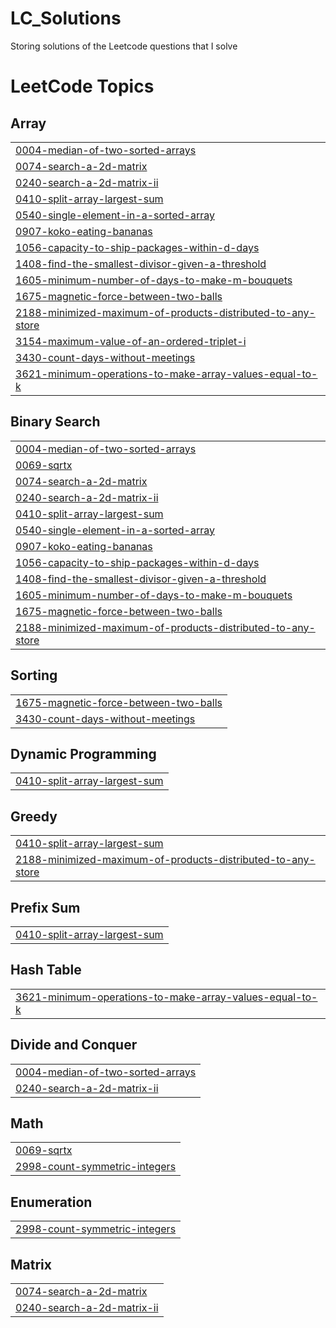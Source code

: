 # LC_Solutions
Storing solutions of the Leetcode questions that I solve

<!---LeetCode Topics Start-->
# LeetCode Topics
## Array
|  |
| ------- |
| [0004-median-of-two-sorted-arrays](https://github.com/Zrahay/LC_Solutions/tree/master/0004-median-of-two-sorted-arrays) |
| [0074-search-a-2d-matrix](https://github.com/Zrahay/LC_Solutions/tree/master/0074-search-a-2d-matrix) |
| [0240-search-a-2d-matrix-ii](https://github.com/Zrahay/LC_Solutions/tree/master/0240-search-a-2d-matrix-ii) |
| [0410-split-array-largest-sum](https://github.com/Zrahay/LC_Solutions/tree/master/0410-split-array-largest-sum) |
| [0540-single-element-in-a-sorted-array](https://github.com/Zrahay/LC_Solutions/tree/master/0540-single-element-in-a-sorted-array) |
| [0907-koko-eating-bananas](https://github.com/Zrahay/LC_Solutions/tree/master/0907-koko-eating-bananas) |
| [1056-capacity-to-ship-packages-within-d-days](https://github.com/Zrahay/LC_Solutions/tree/master/1056-capacity-to-ship-packages-within-d-days) |
| [1408-find-the-smallest-divisor-given-a-threshold](https://github.com/Zrahay/LC_Solutions/tree/master/1408-find-the-smallest-divisor-given-a-threshold) |
| [1605-minimum-number-of-days-to-make-m-bouquets](https://github.com/Zrahay/LC_Solutions/tree/master/1605-minimum-number-of-days-to-make-m-bouquets) |
| [1675-magnetic-force-between-two-balls](https://github.com/Zrahay/LC_Solutions/tree/master/1675-magnetic-force-between-two-balls) |
| [2188-minimized-maximum-of-products-distributed-to-any-store](https://github.com/Zrahay/LC_Solutions/tree/master/2188-minimized-maximum-of-products-distributed-to-any-store) |
| [3154-maximum-value-of-an-ordered-triplet-i](https://github.com/Zrahay/LC_Solutions/tree/master/3154-maximum-value-of-an-ordered-triplet-i) |
| [3430-count-days-without-meetings](https://github.com/Zrahay/LC_Solutions/tree/master/3430-count-days-without-meetings) |
| [3621-minimum-operations-to-make-array-values-equal-to-k](https://github.com/Zrahay/LC_Solutions/tree/master/3621-minimum-operations-to-make-array-values-equal-to-k) |
## Binary Search
|  |
| ------- |
| [0004-median-of-two-sorted-arrays](https://github.com/Zrahay/LC_Solutions/tree/master/0004-median-of-two-sorted-arrays) |
| [0069-sqrtx](https://github.com/Zrahay/LC_Solutions/tree/master/0069-sqrtx) |
| [0074-search-a-2d-matrix](https://github.com/Zrahay/LC_Solutions/tree/master/0074-search-a-2d-matrix) |
| [0240-search-a-2d-matrix-ii](https://github.com/Zrahay/LC_Solutions/tree/master/0240-search-a-2d-matrix-ii) |
| [0410-split-array-largest-sum](https://github.com/Zrahay/LC_Solutions/tree/master/0410-split-array-largest-sum) |
| [0540-single-element-in-a-sorted-array](https://github.com/Zrahay/LC_Solutions/tree/master/0540-single-element-in-a-sorted-array) |
| [0907-koko-eating-bananas](https://github.com/Zrahay/LC_Solutions/tree/master/0907-koko-eating-bananas) |
| [1056-capacity-to-ship-packages-within-d-days](https://github.com/Zrahay/LC_Solutions/tree/master/1056-capacity-to-ship-packages-within-d-days) |
| [1408-find-the-smallest-divisor-given-a-threshold](https://github.com/Zrahay/LC_Solutions/tree/master/1408-find-the-smallest-divisor-given-a-threshold) |
| [1605-minimum-number-of-days-to-make-m-bouquets](https://github.com/Zrahay/LC_Solutions/tree/master/1605-minimum-number-of-days-to-make-m-bouquets) |
| [1675-magnetic-force-between-two-balls](https://github.com/Zrahay/LC_Solutions/tree/master/1675-magnetic-force-between-two-balls) |
| [2188-minimized-maximum-of-products-distributed-to-any-store](https://github.com/Zrahay/LC_Solutions/tree/master/2188-minimized-maximum-of-products-distributed-to-any-store) |
## Sorting
|  |
| ------- |
| [1675-magnetic-force-between-two-balls](https://github.com/Zrahay/LC_Solutions/tree/master/1675-magnetic-force-between-two-balls) |
| [3430-count-days-without-meetings](https://github.com/Zrahay/LC_Solutions/tree/master/3430-count-days-without-meetings) |
## Dynamic Programming
|  |
| ------- |
| [0410-split-array-largest-sum](https://github.com/Zrahay/LC_Solutions/tree/master/0410-split-array-largest-sum) |
## Greedy
|  |
| ------- |
| [0410-split-array-largest-sum](https://github.com/Zrahay/LC_Solutions/tree/master/0410-split-array-largest-sum) |
| [2188-minimized-maximum-of-products-distributed-to-any-store](https://github.com/Zrahay/LC_Solutions/tree/master/2188-minimized-maximum-of-products-distributed-to-any-store) |
## Prefix Sum
|  |
| ------- |
| [0410-split-array-largest-sum](https://github.com/Zrahay/LC_Solutions/tree/master/0410-split-array-largest-sum) |
## Hash Table
|  |
| ------- |
| [3621-minimum-operations-to-make-array-values-equal-to-k](https://github.com/Zrahay/LC_Solutions/tree/master/3621-minimum-operations-to-make-array-values-equal-to-k) |
## Divide and Conquer
|  |
| ------- |
| [0004-median-of-two-sorted-arrays](https://github.com/Zrahay/LC_Solutions/tree/master/0004-median-of-two-sorted-arrays) |
| [0240-search-a-2d-matrix-ii](https://github.com/Zrahay/LC_Solutions/tree/master/0240-search-a-2d-matrix-ii) |
## Math
|  |
| ------- |
| [0069-sqrtx](https://github.com/Zrahay/LC_Solutions/tree/master/0069-sqrtx) |
| [2998-count-symmetric-integers](https://github.com/Zrahay/LC_Solutions/tree/master/2998-count-symmetric-integers) |
## Enumeration
|  |
| ------- |
| [2998-count-symmetric-integers](https://github.com/Zrahay/LC_Solutions/tree/master/2998-count-symmetric-integers) |
## Matrix
|  |
| ------- |
| [0074-search-a-2d-matrix](https://github.com/Zrahay/LC_Solutions/tree/master/0074-search-a-2d-matrix) |
| [0240-search-a-2d-matrix-ii](https://github.com/Zrahay/LC_Solutions/tree/master/0240-search-a-2d-matrix-ii) |
<!---LeetCode Topics End-->